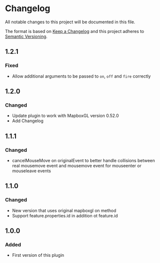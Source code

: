 # Changelog
All notable changes to this project will be documented in this file.

The format is based on [Keep a Changelog](http://keepachangelog.com/en/1.0.0/)
and this project adheres to [Semantic Versioning](http://semver.org/spec/v2.0.0.html).

## 1.2.1
### Fixed
- Allow additional arguments to be passed to `on`, `off` and `fire` correctly

## 1.2.0
### Changed
- Update plugin to work with MapboxGL version 0.52.0
- Add Changelog

## 1.1.1
### Changed
- cancelMouseMove on originalEvent to better handle collisions between real mousemove event and mousemove event for mouseenter or mouseleave events

## 1.1.0
### Changed
- New version that uses original mapboxgl on method
- Support feature.properties.id in addition ot feature.id

## 1.0.0
### Added
- First version of this plugin
